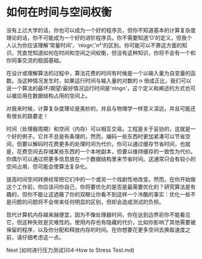 # 如何在时间与空间权衡
[//]: # (Version:1.0.0)
没有上过大学的话，你也可以成为一个好的程序员，但你不知道基本的计算复杂度理论的话，你不可能成为一个好的进阶程序员。你不需要知道‘O’的定义，但我个人认为你应该理解‘常量时间’，‘nlogn’,'n²'的区别。你可能可以不靠这方面的知识，凭直觉知道如何在时间和空间之间权衡，但没有这种知识，你将不会有一个和你同事交流的稳固基础。

在设计或理解算法的过程中，算法花费的时间有时候是一个以输入量为自变量的函数。当这种情况发生时，如果运行时间与输入量的对数的 n 倍成正比，我们可以说一个算法的最坏/期望/最好情况运行时间是'nlogn'，这个定义和阐述的方式也可以被应用在数据结构占用的空间上。

对我来时候，计算复杂度理论是美妙的，并且与物理学一样意义深远，并且可能还有很长的路要走！

时间（处理器周期）和空间（内存）可以相互交易。工程是关于妥协的，这就是一个好的例子。它并不总是有条理的，然而，编码一些东西时更加紧凑可以节省空间，但要以解码时花费更多的处理时间为代价。你可以通过缓存节省时间，也就是，花费空间去存储某些东西的一个本地副本，但要以维持缓存的一致性为代价。你偶尔可以通过把更多信息放在一个数据结构里来节省时间。这通常只会有较小的空间占用，但可能会使算法复杂化。

提高时间空间转换经常把它们中的一个或另一个戏剧性地改变。然而，在你开始做这个工作前，你应该问你自己，你将要优化的是否是最需要优化的？研究算法是有趣的，但你不能让这遮蔽了你的双眼让你看不到这样一个冷酷的事实：优化一些不是问题的问题将不会带来任何明显的区别，但却会造成测试的负担。

现代计算机内存越来越便宜，因为不像处理器时间，你在达到边界前你不能看见它，但这种失败是灾难性的。使用内存也有隐藏的代价，比如你影响了其他需要被保留的程序，以及你分配和释放内存的时间。在你想要花更多空间去换取速度之前，请仔细考虑这一点。

Next [如何进行压力测试](04-How to Stress Test.md)

